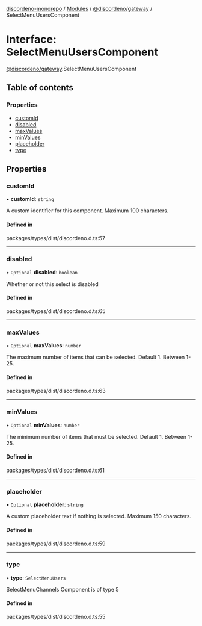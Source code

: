 [discordeno-monorepo](../README.md) / [Modules](../modules.md) / [@discordeno/gateway](../modules/discordeno_gateway.md) / SelectMenuUsersComponent

# Interface: SelectMenuUsersComponent

[@discordeno/gateway](../modules/discordeno_gateway.md).SelectMenuUsersComponent

## Table of contents

### Properties

- [customId](discordeno_gateway.SelectMenuUsersComponent.md#customid)
- [disabled](discordeno_gateway.SelectMenuUsersComponent.md#disabled)
- [maxValues](discordeno_gateway.SelectMenuUsersComponent.md#maxvalues)
- [minValues](discordeno_gateway.SelectMenuUsersComponent.md#minvalues)
- [placeholder](discordeno_gateway.SelectMenuUsersComponent.md#placeholder)
- [type](discordeno_gateway.SelectMenuUsersComponent.md#type)

## Properties

### customId

• **customId**: `string`

A custom identifier for this component. Maximum 100 characters.

#### Defined in

packages/types/dist/discordeno.d.ts:57

---

### disabled

• `Optional` **disabled**: `boolean`

Whether or not this select is disabled

#### Defined in

packages/types/dist/discordeno.d.ts:65

---

### maxValues

• `Optional` **maxValues**: `number`

The maximum number of items that can be selected. Default 1. Between 1-25.

#### Defined in

packages/types/dist/discordeno.d.ts:63

---

### minValues

• `Optional` **minValues**: `number`

The minimum number of items that must be selected. Default 1. Between 1-25.

#### Defined in

packages/types/dist/discordeno.d.ts:61

---

### placeholder

• `Optional` **placeholder**: `string`

A custom placeholder text if nothing is selected. Maximum 150 characters.

#### Defined in

packages/types/dist/discordeno.d.ts:59

---

### type

• **type**: `SelectMenuUsers`

SelectMenuChannels Component is of type 5

#### Defined in

packages/types/dist/discordeno.d.ts:55

